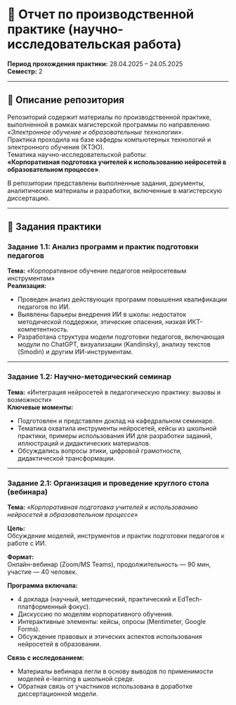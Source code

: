 # 🧾 Отчет по производственной практике (научно-исследовательская работа)  
**Период прохождения практики:** 28.04.2025 – 24.05.2025  
**Семестр:** 2  

---

## 📂 Описание репозитория

Репозиторий содержит материалы по производственной практике, выполненной в рамках магистерской программы по направлению *«Электронное обучение и образовательные технологии»*.  
Практика проходила на базе кафедры компьютерных технологий и электронного обучения (КТЭО).  
Тематика научно-исследовательской работы:  
**«Корпоративная подготовка учителей к использованию нейросетей в образовательном процессе»**.

В репозитории представлены выполненные задания, документы, аналитические материалы и разработки, включенные в магистерскую диссертацию.

---

## 📝 Задания практики

### **Задание 1.1: Анализ программ и практик подготовки педагогов**
**Тема:** «Корпоративное обучение педагогов нейросетевым инструментам»  
**Реализация:**

- Проведен анализ действующих программ повышения квалификации педагогов по ИИ.
- Выявлены барьеры внедрения ИИ в школы: недостаток методической поддержки, этические опасения, низкая ИКТ-компетентность.
- Разработана структура модели подготовки педагогов, включающая модули по ChatGPT, визуализации (Kandinsky), анализу текстов (Smodin) и другим ИИ-инструментам.

---

### **Задание 1.2: Научно-методический семинар**
**Тема:** «Интеграция нейросетей в педагогическую практику: вызовы и возможности»  
**Ключевые моменты:**

- Подготовлен и представлен доклад на кафедральном семинаре.
- Тематика охватила инструменты нейросетей, кейсы из школьной практики, примеры использования ИИ для разработки заданий, иллюстраций и дидактических материалов.
- Обсуждались вопросы этики, цифровой грамотности, дидактической трансформации.

---

### **Задание 2.1: Организация и проведение круглого стола (вебинара)**  
**Тема:** *«Корпоративная подготовка учителей к использованию нейросетей в образовательном процессе»*

**Цель:**  
Обсуждение моделей, инструментов и практик подготовки педагогов к работе с ИИ.

**Формат:**  
Онлайн-вебинар (Zoom/MS Teams), продолжительность — 90 мин, участие — 40 человек.

**Программа включала:**
- 4 доклада (научный, методический, практический и EdTech-платформенный фокус).
- Дискуссию по моделям корпоративного обучения.
- Интерактивные элементы: кейсы, опросы (Mentimeter, Google Forms).
- Обсуждение правовых и этических аспектов использования нейросетей в образовании.

**Связь с исследованием:**
- Материалы вебинара легли в основу выводов по применимости моделей e-learning в школьной среде.
- Обратная связь от участников использована в доработке диссертационной модели.
